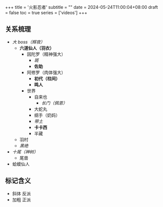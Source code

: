 +++
title = '火影忍者'
subtitle = ""
date = 2024-05-24T11:00:04+08:00
draft = false
toc = true
series = ['videos']
+++

## 关系梳理

-   *大 boss（辉夜）*
    -   **六道仙人（羽衣）**
        -   因陀罗（精神强大）
            -   *斑*
            -   **佐助**
        -   阿修罗（肉体强大）
            -   **初代（柱间）**
            -   **鸣人**
        -   世界
            -   自来也
                -   *长门（佩恩）*
            -   大蛇丸
            -   纲手（奶妈）
            -   *带土*
            -   **卡卡西**
            -   半藏
    -   羽村
    -   *黑绝*
-   *十尾（神树）*
    -   尾兽
-   蛤蟆仙人

## 标记含义

-   斜体 反派
-   加粗 正派
